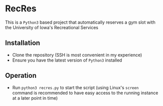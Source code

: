 # RecRes
This is a `Python3` based project that automatically reserves a gym slot with the University of Iowa's Recreational Services
## Installation
- Clone the repository (SSH is most convenient in my experience)
- Ensure you have the latest version of `Python3` installed
## Operation
- Run `python3 recres.py` to start the script (using Linux's `screen` command is recommended to have easy access to the running instance at a later point in time)
